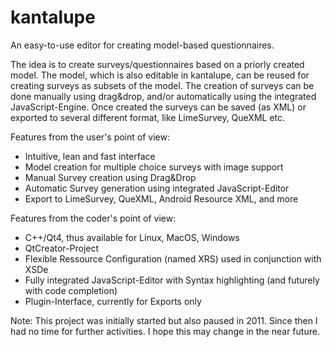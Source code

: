 kantalupe
=========

An easy-to-use editor for creating model-based questionnaires. 

The idea is to create surveys/questionnaires based on a priorly created model.
The model, which is also editable in kantalupe, can be reused for creating surveys
as subsets of the model. The creation of surveys can be done manually using drag&drop, 
and/or automatically using the integrated JavaScript-Engine. Once created the surveys can
be saved (as XML) or exported to several different format, like LimeSurvey, QueXML etc.

Features from the user's point of view:

- Intuitive, lean and fast interface
- Model creation for multiple choice surveys with image support
- Manual Survey creation using Drag&Drop
- Automatic Survey generation using integrated JavaScript-Editor
- Export to LimeSurvey, QueXML, Android Resource XML, and more

Features from the coder's point of view:

- C++/Qt4, thus available for Linux, MacOS, Windows 
- QtCreator-Project
- Flexible Ressource Configuration (named XRS) used in conjunction with XSDe
- Fully integrated JavaScript-Editor with Syntax highlighting (and futurely with code completion)
- Plugin-Interface, currently for Exports only


Note: This project was initially started but also paused in 2011. 
Since then I had no time for further activities. I hope this may change in the near future.
